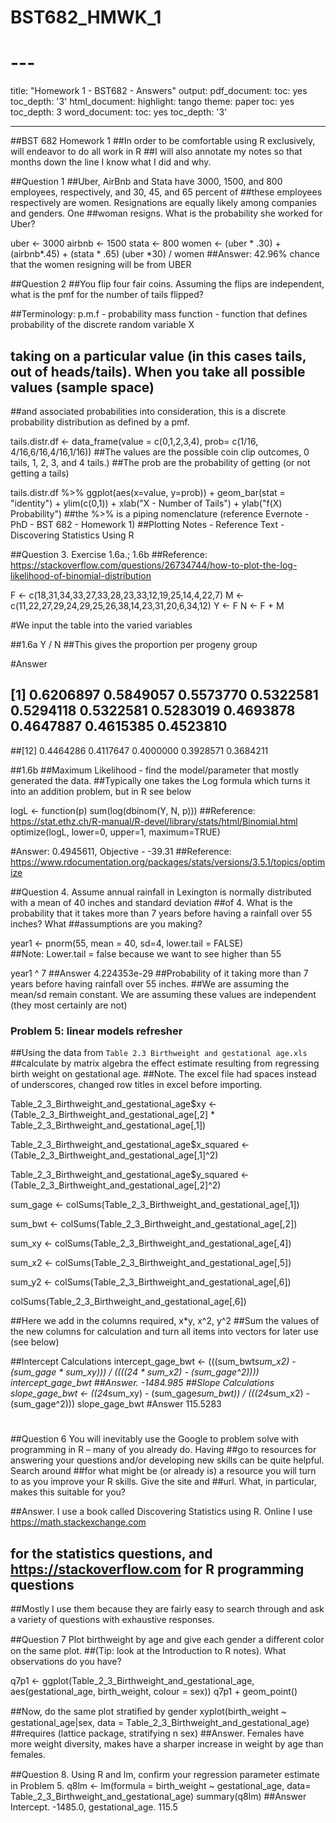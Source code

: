 # BST682_HMWK_1
# 
# ---
  
  title: "Homework 1 - BST682 - Answers"
output:
  pdf_document:
  toc: yes
toc_depth: '3'
html_document:
  highlight: tango
theme: paper
toc: yes
toc_depth: 3
word_document:
  toc: yes
toc_depth: '3'

---




##BST 682 Homework 1
##In order to be comfortable using R exclusively, will endeavor to do all work in R
##I will also annotate my notes so that months down the line I know what I did and why. 

##Question 1
##Uber, AirBnb and Stata have 3000, 1500, and 800 employees, respectively, and 30, 45, and 65 percent of
##these employees respectively are women. Resignations are equally likely among companies and genders. One
##woman resigns. What is the probability she worked for Uber?
  
uber <- 3000
airbnb <- 1500
stata <- 800
women <- (uber * .30) + (airbnb*.45) + (stata * .65)
(uber *30) / women
##Answer: 42.96% chance that the women resigning will be from UBER


##Question 2
##You flip four fair coins. Assuming the flips are independent, what is the pmf for the number of tails flipped?

##Terminology: p.m.f - probability mass function - function that defines probability of the discrete random variable X 
## taking on a particular value (in this cases tails, out of heads/tails). When you take all possible values (sample space)
##and associated probabilities into consideration, this is a discrete probability distribution as defined by a pmf.

tails.distr.df <- data_frame(value = c(0,1,2,3,4), prob= c(1/16, 4/16,6/16,4/16,1/16))
##The values are the possible coin clip outcomes, 0 tails, 1, 2, 3, and 4 tails.)
##The prob are the probability of getting (or not getting a tails)

tails.distr.df %>% ggplot(aes(x=value, y=prob)) + geom_bar(stat = "identity") + ylim(c(0,1)) + xlab("X - Number of Tails") + ylab("f(X) Probability")
##the %>% is a piping nomenclature (reference Evernote - PhD - BST 682 - Homework 1)
##Plotting Notes - Reference Text  - Discovering Statistics Using R


##Question 3. Exercise 1.6a.; 1.6b
##Reference: https://stackoverflow.com/questions/26734744/how-to-plot-the-log-likelihood-of-binomial-distribution 

F <- c(18,31,34,33,27,33,28,23,33,12,19,25,14,4,22,7)
M <- c(11,22,27,29,24,29,25,26,38,14,23,31,20,6,34,12)
Y <- F
N <- F + M

#We input the table into the varied variables

##1.6a
Y / N
##This gives the proportion per progeny group

#Answer
## [1] 0.6206897 0.5849057 0.5573770 0.5322581 0.5294118 0.5322581 0.5283019 0.4693878 0.4647887 0.4615385 0.4523810
##[12] 0.4464286 0.4117647 0.4000000 0.3928571 0.3684211

##1.6b
##Maximum Likelihood - find the model/parameter that mostly generated the data.
##Typically one takes the Log formula which turns it into an addition problem, but in R see below

logL <- function(p) sum(log(dbinom(Y, N, p)))
##Reference: https://stat.ethz.ch/R-manual/R-devel/library/stats/html/Binomial.html 
optimize(logL, lower=0, upper=1, maximum=TRUE)

#Answer: 0.4945611, Objective - -39.31
##Reference: https://www.rdocumentation.org/packages/stats/versions/3.5.1/topics/optimize 


##Question 4. Assume annual rainfall in Lexington is normally distributed with a mean of 40 inches and standard deviation
##of 4. What is the probability that it takes more than 7 years before having a rainfall over 55 inches? What
##assumptions are you making?

year1 <- pnorm(55, mean = 40, sd=4, lower.tail = FALSE)  
##Note: Lower.tail = false because we want to see higher than 55

year1 ^ 7 
##Answer 4.224353e-29
##Probability of it taking more than 7 years before having rainfall over 55 inches. 
##We are assuming the mean/sd remain constant. We are assuming these values are independent (they most certainly are not)


### Problem 5: linear models refresher

##Using the data from `Table 2.3 Birthweight and gestational age.xls`
##calculate by matrix algebra the effect estimate resulting from regressing birth weight on gestational age.
##Note. The excel file had spaces instead of underscores, changed row titles in excel before importing. 

  
Table_2_3_Birthweight_and_gestational_age$xy <- (Table_2_3_Birthweight_and_gestational_age[,2] * Table_2_3_Birthweight_and_gestational_age[,1])

Table_2_3_Birthweight_and_gestational_age$x_squared <- (Table_2_3_Birthweight_and_gestational_age[,1]^2)  

Table_2_3_Birthweight_and_gestational_age$y_squared <- (Table_2_3_Birthweight_and_gestational_age[,2]^2)  


sum_gage <- colSums(Table_2_3_Birthweight_and_gestational_age[,1])

sum_bwt <- colSums(Table_2_3_Birthweight_and_gestational_age[,2])

sum_xy <- colSums(Table_2_3_Birthweight_and_gestational_age[,4])

sum_x2 <- colSums(Table_2_3_Birthweight_and_gestational_age[,5])

sum_y2 <- colSums(Table_2_3_Birthweight_and_gestational_age[,6])

colSums(Table_2_3_Birthweight_and_gestational_age[,6])

##Here we add in the columns required, x*y, x^2, y^2
##Sum the values of the new columns for calculation and turn all items into vectors for later use (see below)        
        
##Intercept Calculations
intercept_gage_bwt <- (((sum_bwt*sum_x2) - (sum_gage * sum_xy))) / ((((24 * sum_x2) - (sum_gage^2))))
intercept_gage_bwt
##Answer. -1484.985
##Slope Calculations
slope_gage_bwt <- ((24*sum_xy) - (sum_gage*sum_bwt)) / (((24*sum_x2) - (sum_gage^2)))
slope_gage_bwt
#Answer 115.5283
#
##Question 6 You will inevitably use the Google to problem solve with programming in R – many of you already do. Having
##go to resources for answering your questions and/or developing new skills can be quite helpful. Search around
##for what might be (or already is) a resource you will turn to as you improve your R skills. Give the site and
##url. What, in particular, makes this suitable for you?


##Answer. I use a book called Discovering Statistics using R. Online I use https://math.stackexchange.com
## for the statistics questions, and https://stackoverflow.com for R programming questions
##Mostly I use them because they are fairly easy to search through and ask a variety of questions with exhaustive responses. 


##Question 7 Plot birthweight by age and give each gender a diﬀerent color on the same plot. 
##(Tip: look at the Introduction to R notes). What observations do you have?

q7p1 <- ggplot(Table_2_3_Birthweight_and_gestational_age, aes(gestational_age, birth_weight, colour = sex))
q7p1 + geom_point()

##Now, do the same plot stratiﬁed by gender 
xyplot(birth_weight ~ gestational_age|sex, data = Table_2_3_Birthweight_and_gestational_age)
##requires (lattice package, stratifying n sex)
##Answer. Females have more weight diversity, makes have a sharper increase in weight by age than females. 


##Question 8. Using R and lm, conﬁrm your regression parameter estimate in Problem 5.
q8lm <- lm(formula = birth_weight ~ gestational_age, data= Table_2_3_Birthweight_and_gestational_age)
summary(q8lm)
##Answer Intercept. -1485.0, gestational_age. 115.5